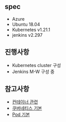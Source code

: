 ## spec
- Azure
- Ubuntu 18.04
- Kubernetes v1.21.1
- jenkins v2.297

## 진행사항
- Kubernetes cluster 구성
- Jenkins M-W 구성 중

## 참고사항
- <a href="https://github.com/och5351/cluster/blob/main/container.md">컨테이너 관련</a>
- <a href="https://github.com/och5351/cluster/blob/main/kubernetes%20%EA%B8%B0%EB%B3%B8.md">쿠버네티스 기본</a>
- <a href="https://github.com/och5351/cluster/blob/main/pod%20%EA%B8%B0%EB%B3%B8.md">Pod 기본</a>
